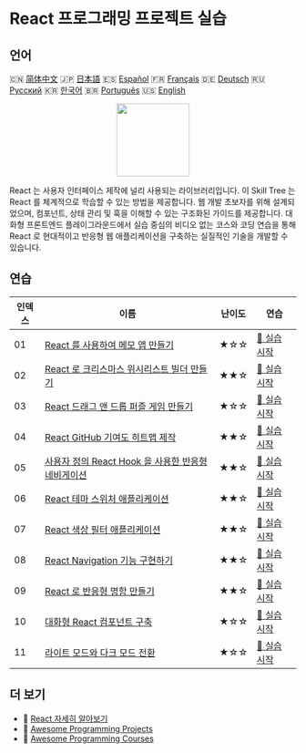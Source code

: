 # React 프로그래밍 프로젝트 실습

## 언어

🇨🇳 [简体中文](README_zh.md) 🇯🇵 [日本語](README_ja.md) 🇪🇸 [Español](README_es.md) 🇫🇷 [Français](README_fr.md) 🇩🇪 [Deutsch](README_de.md) 🇷🇺 [Русский](README_ru.md) 🇰🇷 [한국어](README_ko.md) 🇧🇷 [Português](README_pt.md) 🇺🇸 [English](README.md) 

<div align="center">
<img width="128px" src="https://file.labex.io/path/nUDMNpUKFvpT.png">
</div>

React 는 사용자 인터페이스 제작에 널리 사용되는 라이브러리입니다. 이 Skill Tree 는 React 를 체계적으로 학습할 수 있는 방법을 제공합니다. 웹 개발 초보자를 위해 설계되었으며, 컴포넌트, 상태 관리 및 훅을 이해할 수 있는 구조화된 가이드를 제공합니다. 대화형 프론트엔드 플레이그라운드에서 실습 중심의 비디오 없는 코스와 코딩 연습을 통해 React 로 현대적이고 반응형 웹 애플리케이션을 구축하는 실질적인 기술을 개발할 수 있습니다.

## 연습

|   인덱스 | 이름                                                                                                                              | 난이도   | 연습                                                                                                |
|----------|-----------------------------------------------------------------------------------------------------------------------------------|----------|-----------------------------------------------------------------------------------------------------|
|       01 | [React 를 사용하여 메모 앱 만들기](https://labex.io/ko/courses/project-create-a-notes-app-using-react)                            | ★☆☆      | [🚀 실습 시작](https://labex.io/ko/courses/project-create-a-notes-app-using-react)                  |
|       02 | [React 로 크리스마스 위시리스트 빌더 만들기](https://labex.io/ko/courses/project-building-a-christmas-wish-list-builder-in-react) | ★★☆      | [🚀 실습 시작](https://labex.io/ko/courses/project-building-a-christmas-wish-list-builder-in-react) |
|       03 | [React 드래그 앤 드롭 퍼즐 게임 만들기](https://labex.io/ko/courses/project-building-a-react-drag-and-drop-puzzle-game)           | ★☆☆      | [🚀 실습 시작](https://labex.io/ko/courses/project-building-a-react-drag-and-drop-puzzle-game)      |
|       04 | [React GitHub 기여도 히트맵 제작](https://labex.io/ko/courses/project-building-a-react-github-heatmap-contributions)              | ★★☆      | [🚀 실습 시작](https://labex.io/ko/courses/project-building-a-react-github-heatmap-contributions)   |
|       05 | [사용자 정의 React Hook 을 사용한 반응형 네비게이션](https://labex.io/ko/courses/project-browser-window-size)                     | ★★☆      | [🚀 실습 시작](https://labex.io/ko/courses/project-browser-window-size)                             |
|       06 | [React 테마 스위처 애플리케이션](https://labex.io/ko/courses/project-change-page-theme)                                           | ★★☆      | [🚀 실습 시작](https://labex.io/ko/courses/project-change-page-theme)                               |
|       07 | [React 색상 필터 애플리케이션](https://labex.io/ko/courses/project-colour-filter)                                                 | ★★☆      | [🚀 실습 시작](https://labex.io/ko/courses/project-colour-filter)                                   |
|       08 | [React Navigation 기능 구현하기](https://labex.io/ko/courses/project-navigation-features)                                         | ★★☆      | [🚀 실습 시작](https://labex.io/ko/courses/project-navigation-features)                             |
|       09 | [React 로 반응형 명함 만들기](https://labex.io/ko/courses/project-personal-card-generator)                                        | ★★☆      | [🚀 실습 시작](https://labex.io/ko/courses/project-personal-card-generator)                         |
|       10 | [대화형 React 컴포넌트 구축](https://labex.io/ko/courses/project-show-and-hide)                                                   | ★☆☆      | [🚀 실습 시작](https://labex.io/ko/courses/project-show-and-hide)                                   |
|       11 | [라이트 모드와 다크 모드 전환](https://labex.io/ko/courses/project-switch-between-light-and-dark)                                 | ★☆☆      | [🚀 실습 시작](https://labex.io/ko/courses/project-switch-between-light-and-dark)                   |

## 더 보기

- 🔗 [React 자세히 알아보기](https://labex.io/ko/skilltrees/react)
- 🔗 [Awesome Programming Projects](https://github.com/labex-labs/awesome-programming-projects)
- 🔗 [Awesome Programming Courses](https://github.com/labex-labs/awesome-programming-courses)

